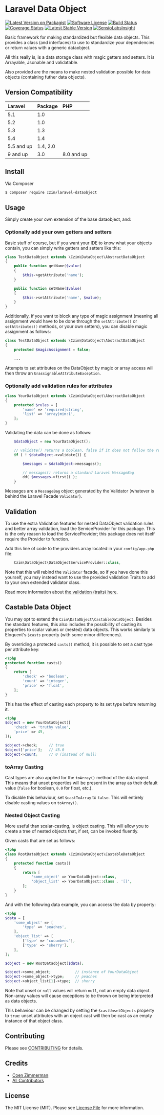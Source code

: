# Laravel Data Object

[![Latest Version on Packagist][ico-version]][link-packagist]
[![Software License][ico-license]](LICENSE.md)
[![Build Status](https://travis-ci.org/czim/laravel-dataobject.svg?branch=master)](https://travis-ci.org/czim/laravel-dataobject)
[![Coverage Status](https://coveralls.io/repos/github/czim/laravel-dataobject/badge.svg?branch=master)](https://coveralls.io/github/czim/laravel-dataobject?branch=master)
[![Latest Stable Version](http://img.shields.io/packagist/v/czim/laravel-dataobject.svg)](https://packagist.org/packages/czim/laravel-dataobject)
[![SensioLabsInsight](https://insight.sensiolabs.com/projects/369fd4d7-b2d1-4438-9e08-e7ad586b81c4/mini.png)](https://insight.sensiolabs.com/projects/369fd4d7-b2d1-4438-9e08-e7ad586b81c4)

Basic framework for making standardized but flexible data objects.
This provides a class (and interfaces) to use to standardize your dependencies or return values with a generic dataobject.

All this really is, is a data storage class with magic getters and setters.
It is Arrayable, Jsonable and validatable.

Also provided are the means to make nested validation possible for data objects (containing futher data objects).


## Version Compatibility

| Laravel    | Package  | PHP                     |
|:-----------|:---------|:------------------------|
| 5.1        | 1.0      |                         |
| 5.2        | 1.0      |                         |
| 5.3        | 1.3      |                         |
| 5.4        | 1.4      |                         |
| 5.5 and up | 1.4, 2.0 |                         |
| 9 and up   | 3.0      | 8.0 and up              |

## Install

Via Composer

``` bash
$ composer require czim/laravel-dataobject
```

## Usage

Simply create your own extension of the base dataobject, and:


### Optionally add your own getters and setters

Basic stuff of course, but if you want your IDE to know what your objects contain, you can simply write getters and setters like this:

```php
class TestDataObject extends \Czim\DataObject\AbstractDataObject
{
    public function getName($value)
    {
        $this->getAttribute('name');
    }

    public function setName($value)
    {
        $this->setAttribute('name', $value);
    }
}
```

Additionally, if you want to block any type of magic assignment (meaning all assignment would have to be done through the `setAttribute()` or `setAttributes()` methods, or your own setters), you can disable magic assignment as follows:

```php
class TestDataObject extends \Czim\DataObject\AbstractDataObject
{
    protected $magicAssignment = false;

    ...
```

Attempts to set attributes on the DataObject by magic or array access will then throw an `UnassignableAttributeException`.


### Optionally add validation rules for attributes

```php
class YourDataObject extends \Czim\DataObject\AbstractDataObject
{
    protected $rules = [
        'name' => 'required|string',
        'list' => 'array|min:1',
    ];
}
```

Validating the data can be done as follows:

```php
    $dataObject = new YourDataObject();

    // validate() returns a boolean, false if it does not follow the rules
    if ( ! $dataObject->validate()) {

        $messages = $dataObject->messages();

        // messages() returns a standard Laravel MessageBag
        dd( $messages->first() );
    }
```

Messages are a `MessageBag` object generated by the Validator (whatever is behind the Laravel Facade `Validator`).


## Validation

To use the extra Validation features for nested DataObject validation rules and better array validation, load the ServiceProvider for this package.
This is the only reason to load the ServiceProvider; this package does not itself require the Provider to function.

Add this line of code to the providers array located in your `config/app.php` file:

```php
    Czim\DataObject\DataObjectServiceProvider::class,
```

Note that this will rebind the `Validator` facade, so if you have done this yourself, you may instead want to use the provided validation Traits to add to your own extended validator class.

Read more information about [the validation (traits) here](VALIDATION.md).


## Castable Data Object

You may opt to extend the `Czim\DataObject\CastableDataObject`.
Besides the standard features, this also includes the possibility of casting its properties to scalar values or (nested) data objects. This works similarly to Eloquent's `$casts` property (with some minor differences).

By overriding a protected `casts()` method, it is possible to set a cast type per attribute key:

```php
<?php
protected function casts()
{
    return [
        'check' => 'boolean',
        'count' => 'integer',
        'price' => 'float',
    ];
}
```

This has the effect of casting each property to its set type before returning it.

```php
<?php
$object = new YourDataObject([
    'check' => 'truthy value',
    'price' => 45,
]);

$object->check;     // true
$object['price'];   // 45.0
$object->count;     // 0 (instead of null)
```

### toArray Casting

Cast types are also applied for the `toArray()` method of the data object.
This means that unset properties will be present in the array as their default value (`false` for boolean, `0.0` for float, etc.).

To disable this behaviour, set `$castToArray` to `false`.
This will entirely disable casting values on `toArray()`.


### Nested Object Casting

More useful than scalar-casting, is object casting. This will allow you to create a tree of nested objects that, if set, can be invoked fluently.

Given casts that are set as follows:

```php
<?php
class RootDataObject extends \Czim\DataObject\CastableDataObject
{
    protected function casts()
    {
        return [
            'some_object' => YourDataObject::class,
            'object_list' => YourDataObject::class . '[]',
        ];
    }
}
```

And with the following data example, you can access the data by property:

```php
<?php
$data = [
    'some_object' => [
        'type' => 'peaches',
    ],
    'object_list' => [
        ['type' => 'cucumbers'],
        ['type' => 'sherry'],
    ],
];

$object = new RootDataobject($data);

$object->some_object;           // instance of YourDataObject
$object->some_object->type;     // peaches
$object->object_list[1]->type;  // sherry
```

Note that unset or `null` values will return `null`, not an empty data object. Non-array values will cause exceptions to be thrown on being interpreted as data objects.

This behaviour can be changed by setting the `$castUnsetObjects` property to `true`: unset attributes with an object cast will then be cast as an empty instance of that object class.

## Contributing

Please see [CONTRIBUTING](CONTRIBUTING.md) for details.


## Credits

- [Coen Zimmerman][link-author]
- [All Contributors][link-contributors]

## License

The MIT License (MIT). Please see [License File](LICENSE.md) for more information.

[ico-version]: https://img.shields.io/packagist/v/czim/laravel-dataobject.svg?style=flat-square
[ico-license]: https://img.shields.io/badge/license-MIT-brightgreen.svg?style=flat-square
[ico-downloads]: https://img.shields.io/packagist/dt/czim/laravel-dataobject.svg?style=flat-square

[link-packagist]: https://packagist.org/packages/czim/laravel-dataobject
[link-downloads]: https://packagist.org/packages/czim/laravel-dataobject
[link-author]: https://github.com/czim
[link-contributors]: ../../contributors

